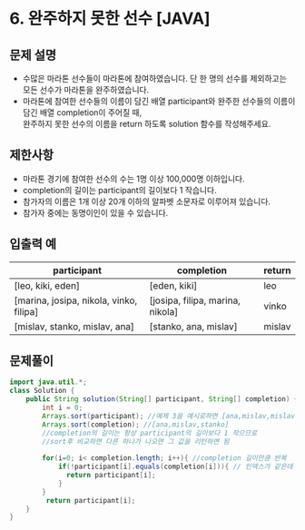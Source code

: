 # 6. 완주하지 못한 선수 [JAVA]

## 문제 설명

- 수많은 마라톤 선수들이 마라톤에 참여하였습니다. 단 한 명의 선수를 제외하고는 모든 선수가 마라톤을 완주하였습니다.
- 마라톤에 참여한 선수들의 이름이 담긴 배열 participant와 완주한 선수들의 이름이 담긴 배열 completion이 주어질 때,    
  완주하지 못한 선수의 이름을 return 하도록 solution 함수를 작성해주세요.


## 제한사항
- 마라톤 경기에 참여한 선수의 수는 1명 이상 100,000명 이하입니다.
- completion의 길이는 participant의 길이보다 1 작습니다.
- 참가자의 이름은 1개 이상 20개 이하의 알파벳 소문자로 이루어져 있습니다.
- 참가자 중에는 동명이인이 있을 수 있습니다.

## 입출력 예
participant |	completion |	return
--- | --- | ---
[leo, kiki, eden] |	[eden, kiki] |	leo
[marina, josipa, nikola, vinko, filipa] |	[josipa, filipa, marina, nikola] |	vinko
[mislav, stanko, mislav, ana] |	[stanko, ana, mislav] |	mislav

## 문제풀이
```java
import java.util.*;
class Solution {
    public String solution(String[] participant, String[] completion) {
        int i = 0;
        Arrays.sort(participant); //예제 3을 예시로하면 [ana,mislav,mislav,stanko]
        Arrays.sort(completion); //[ana,mislav,stanko] 
        //completion의 길이는 항상 participant의 길이보다 1 작으므로
        //sort후 비교하면 다른 하나가 나오면 그 값을 리턴하면 됨
    
        for(i=0; i< completion.length; i++){ //completion 길이만큼 반복
            if(!participant[i].equals(completion[i])){ // 인덱스가 같은데 값이 다르면 추출
              return participant[i];
            }             
        } 
         return participant[i];
    }     
}
```
